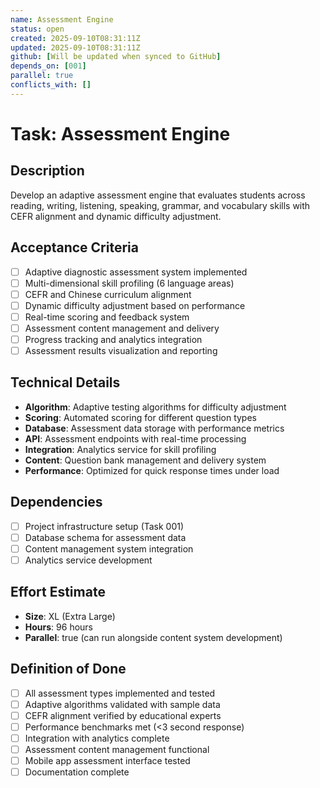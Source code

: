 ```yaml
---
name: Assessment Engine
status: open
created: 2025-09-10T08:31:11Z
updated: 2025-09-10T08:31:11Z
github: [Will be updated when synced to GitHub]
depends_on: [001]
parallel: true
conflicts_with: []
---
```


# Task: Assessment Engine

## Description
Develop an adaptive assessment engine that evaluates students across reading, writing, listening, speaking, grammar, and vocabulary skills with CEFR alignment and dynamic difficulty adjustment.

## Acceptance Criteria
- [ ] Adaptive diagnostic assessment system implemented
- [ ] Multi-dimensional skill profiling (6 language areas)
- [ ] CEFR and Chinese curriculum alignment
- [ ] Dynamic difficulty adjustment based on performance
- [ ] Real-time scoring and feedback system
- [ ] Assessment content management and delivery
- [ ] Progress tracking and analytics integration
- [ ] Assessment results visualization and reporting

## Technical Details
- **Algorithm**: Adaptive testing algorithms for difficulty adjustment
- **Scoring**: Automated scoring for different question types
- **Database**: Assessment data storage with performance metrics
- **API**: Assessment endpoints with real-time processing
- **Integration**: Analytics service for skill profiling
- **Content**: Question bank management and delivery system
- **Performance**: Optimized for quick response times under load

## Dependencies
- [ ] Project infrastructure setup (Task 001)
- [ ] Database schema for assessment data
- [ ] Content management system integration
- [ ] Analytics service development

## Effort Estimate
- **Size**: XL (Extra Large)
- **Hours**: 96 hours
- **Parallel**: true (can run alongside content system development)

## Definition of Done
- [ ] All assessment types implemented and tested
- [ ] Adaptive algorithms validated with sample data
- [ ] CEFR alignment verified by educational experts
- [ ] Performance benchmarks met (<3 second response)
- [ ] Integration with analytics complete
- [ ] Assessment content management functional
- [ ] Mobile app assessment interface tested
- [ ] Documentation complete
